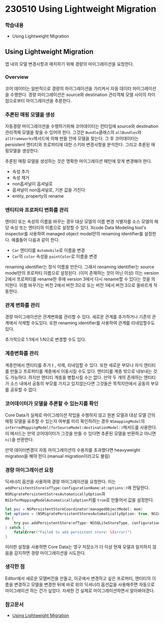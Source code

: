 # 230510 Using Lightweight Migration

### 학습내용
- Using Lightweight Migration

## Using Lightweight Migration
앱 내의 모델 변경사항과 매치하기 위해 경량의 마이그레이션을 요청한다.

### Overview
코어 데이터는 일반적으로 경량의 마이그레이션을 가리켜서 자동 데이터 마이그레이션을 수행한다. 경량 마이그레이션은 source와 destination 관리객체 모델 사이의 차이점으로부터 마이그레이션을 추론한다.

### 추론된 매핑 모델을 생성

자동경량 마이그레이션을 수행하기위해 코어데이터는 런타임에 source와 destination 관리객체 모델을 찾을 수 있어야 한다. 그것은 `Bundle`클래스의 `allBundles`와 `allFrameworks`메서드에 의해 번들 안에 모델을 찾는다.
그 후 코어데이터는 persistent 엔티티와 프로퍼티에 대한 스키마 변경사항을 분석한다. 그리고 추론된 매핑모델을 생성한다.

추론된 매핑 모델을 생성하는 것은 명확한 마이그레이션 패턴에 맞게 변경해야 한다.
- 속성 추가
- 속성 제거
- non옵셔널이 옵셔널로
- 옵셔널이 non옵셔널로, 기본 값을 가진다
- entity, property의 rename

### 엔티티와 프로퍼티 변화를 관리
엔터티 또는 속성의 이름을 바꾸는 경우 대상 모델의 이름 변경 식별자를 소스 모델의 해당 속성 또는 엔터티의 이름으로 설정할 수 있다. Xcode Data Modeling tool's inspector를 사용하여 managed object model안의 renaming identifier를 설정한다. 예를들어 다음과 같이 한다.
- `Car` 엔티티를 `Automobile`로 이름을 변경
- `Car`의 `color` 속성을 `paintColor`로 이름을 변경

renaming identifier는 정식 이름을 만든다. 그래서 renaming identifier는 source model안의 프로퍼티 이름으로 설정된다. (이미 존재하는 것이 아닌 이상)
이는 version 2에서 프로퍼티를 rename한 후에 version 3에서 다시 rename할 수 있다는 것을 의미한다. 이름 바꾸기는 버전 2에서 버전 3으로 또는 버전 1에서 버전 3으로 올바르게 작동한다.

### 관계 변화를 관리
경량 마이그레이션은 관계변화를 관리할 수 있다. 새로운 관계를 추가하거나 기존의 관계에서 삭제할 수도있다. 또한 renaming identifier를 사용하여 관계를 리네임할수도 있다.

추가적으로 1:1에서 1:N으로 변경할 수도 있다.

### 계층변화를 관리
계층안에서 엔티티를 추가ㅏ, 삭제, 리네임할 수 있다. 또한 새로운 부모나 자식 엔티티를 만들고 프로퍼티를 계층에서 이동시킬 수도 있다. 엔티티를 계층 밖으로 내보내는 것도 가능하다. 하지만 엔티티 계층을 병합시킬 수는 없다. 만약 두 개의 존재하는 엔티티가 소스 내에서 공동의 부모를 가지고 있지않는다면 그것들은 목적지안에서 공동의 부모를 공유할 수 없다. 

### 코어데이터가 모델을 추론할 수 있는지를 확인
Core Data가 실제로 마이그레이션 작업을 수행하지 않고 원본 모델과 대상 모델 간의 매핑 모델을 유추할 수 있는지 여부를 미리 확인하려는 경우 `NSmappingModel`의 `inferredMappingModel(forSourceModel:destinationModel:)`메서드를 사용한다. 
이 메서드는 만약 코어데이터가 그것을 만들 수 있다면 추론된 모델을 반환하고 아니면 `nil`을 반환한다.

만약 데이터변경이 자동 마이그레이션의 수용치를 초과했다면 heavyweight migration을 해야 한다.(manual migration이라고도 불림)

### 경량 마이그레이션 요청
딕셔너리 옵션을 사용하여 경량 마이그레이션을 요청한다. 이는 `addPersistentStore(ofType:configurationName:at:options:)`에 전달한다. `NSMigratePersistentSotresAutomaticallyOption`과 `NSInferMappingModelAutomaticallyOption`키를 `true`로 만들어서 값을 설정한다.

```swift
let psc = NSPersistentStoreCoordinator(managedObjectModel: mom)
let options = [NSMigratePersistentStoresAutomaticallyOption: true, NSInferMappingModelAutomaticallyOption: true]
do {
    try psc.addPersistentStore(ofType: NSSQLiteStoreType, configurationName: nil, at: storeURL, options: options)
} catch {
    fatalError("Failed to add persistent store: \(error)")
}
```

이러한 설정을 사용하면 Core Data는 영구 저장소가 더 이상 현재 모델과 일치하지 않음을 감지하면 경량 마이그레이션을 시도한다.

### 생각한 점
Editor에서 새로운 모델버전을 만들고, 이곳에서 변경하고 싶은 프로퍼티, 엔티티의 이름을 변경하고 모델을 변경한 뒤에 바로 위의 딕셔너리 옵션값을 사용해주면 자동으로 마이그레이션 하는 건가 싶었다. 자세한 건 실제로 마이그레이션하면서 알아봐야겠다.

### 참고문서
- [Using Lightweight Migration](https://developer.apple.com/documentation/coredata/using_lightweight_migration)
